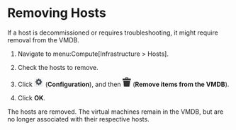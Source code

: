 # Removing Hosts

If a host is decommissioned or requires troubleshooting, it might
require removal from the VMDB.

1.  Navigate to menu:Compute\[Infrastructure \> Hosts\].

2.  Check the hosts to remove.

3.  Click ![1847](/images/1847.png) (**Configuration**), and then
    ![1861](/images/1861.png) (**Remove items from the VMDB**).

4.  Click **OK**.

The hosts are removed. The virtual machines remain in the VMDB, but are
no longer associated with their respective hosts.
